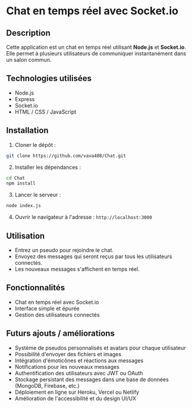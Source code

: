 # Chat en temps réel avec Socket.io

## Description

Cette application est un chat en temps réel utilisant **Node.js** et **Socket.io**. Elle permet à plusieurs utilisateurs de communiquer instantanément dans un salon commun.

## Technologies utilisées

* Node.js
* Express
* Socket.io
* HTML / CSS / JavaScript

## Installation

1. Cloner le dépôt :

```bash
git clone https://github.com/vava408/Chat.git
```

2. Installer les dépendances :

```bash
cd Chat
npm install
```

3. Lancer le serveur :

```bash
node index.js
```

4. Ouvrir le navigateur à l'adresse : `http://localhost:3000`

## Utilisation

* Entrez un pseudo pour rejoindre le chat.
* Envoyez des messages qui seront reçus par tous les utilisateurs connectés.
* Les nouveaux messages s'affichent en temps réel.

## Fonctionnalités

* Chat en temps réel avec Socket.io
* Interface simple et épurée
* Gestion des utilisateurs connectés

## Futurs ajouts / améliorations

* Système de pseudos personnalisés et avatars pour chaque utilisateur
* Possibilité d'envoyer des fichiers et images
* Intégration d'émoticônes et réactions aux messages
* Notifications pour les nouveaux messages
* Authentification des utilisateurs avec JWT ou OAuth
* Stockage persistant des messages dans une base de données (MongoDB, Firebase, etc.)
* Déploiement en ligne sur Heroku, Vercel ou Netlify
* Amélioration de l'accessibilité et du design UI/UX
